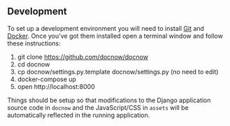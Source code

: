 ## Development

To set up a development environment you will need to install [Git] and [Docker].
Once you've got them installed open a terminal window and follow these
instructions:

1. git clone https://github.com/docnow/docnow
1. cd docnow
1. cp docnow/settings.py.template docnow/settings.py (no need to edit)
1. docker-compose up
1. open http://localhost:8000

Things should be setup so that modifications to the Django application source
code in `docnow` and the JavaScript/CSS in `assets` will be automatically
reflected in the running application.

[Git]: https://git-scm.com/
[Docker]: https://www.docker.com/
[Twitter App]: https://apps.twitter.com

